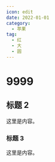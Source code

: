 ```yaml
---
icon: edit
date: 2022-01-01
category:
  - 苹果
tag:
  - 红
  - 大
  - 圆
---
```

# 9999

## 标题 2

这里是内容。

### 标题 3

这里是内容。
